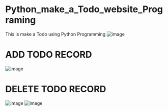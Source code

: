 # Python_make_a_Todo_website_Programing
This is make a Todo using Python Programming
![image](https://user-images.githubusercontent.com/102310770/187459822-f1737e44-4942-4593-97ac-0785e86b4653.png)
# ADD TODO RECORD
![image](https://user-images.githubusercontent.com/102310770/187460265-07782329-3db5-4e2a-aa53-feb48addf118.png)
# DELETE TODO RECORD
![image](https://user-images.githubusercontent.com/102310770/187474451-af131a9d-869b-4126-8c15-94695a324c60.png)
![image](https://user-images.githubusercontent.com/102310770/187474663-33497a54-7956-442f-b1d2-71f0cc26cd08.png)

